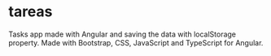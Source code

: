 # tareas
Tasks app made with Angular and saving the data with localStorage property. Made with Bootstrap, CSS, JavaScript and TypeScript for Angular.
